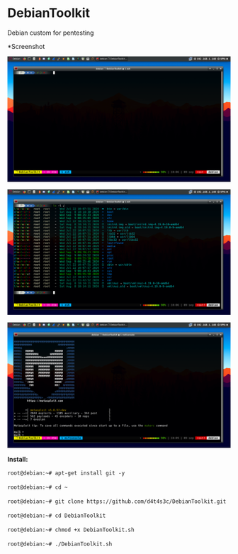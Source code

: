 # DebianToolkit

Debian custom for pentesting

*Screenshot

![](/screenshot/a.png)

![](/screenshot/b.png)

![](/screenshot/c.png)


**Install:**
```
root@debian:~# apt-get install git -y

root@debian:~# cd ~

root@debian:~# git clone https://github.com/d4t4s3c/DebianToolkit.git

root@debian:~# cd DebianToolkit

root@debian:~# chmod +x DebianToolkit.sh

root@debian:~# ./DebianToolkit.sh
```
